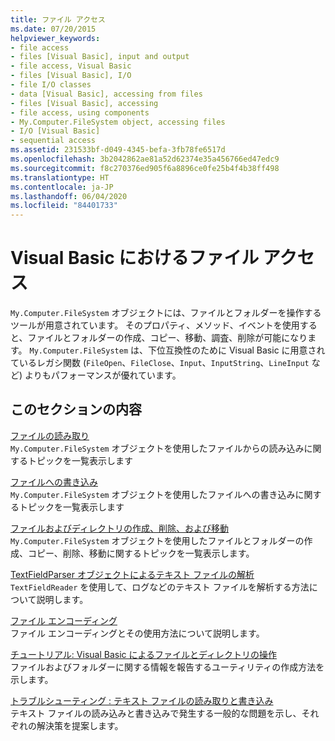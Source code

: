 ```yaml
---
title: ファイル アクセス
ms.date: 07/20/2015
helpviewer_keywords:
- file access
- files [Visual Basic], input and output
- file access, Visual Basic
- files [Visual Basic], I/O
- file I/O classes
- data [Visual Basic], accessing from files
- files [Visual Basic], accessing
- file access, using components
- My.Computer.FileSystem object, accessing files
- I/O [Visual Basic]
- sequential access
ms.assetid: 231533bf-d049-4345-befa-3fb78fe6517d
ms.openlocfilehash: 3b2042862ae81a52d62374e35a456766ed47edc9
ms.sourcegitcommit: f8c270376ed905f6a8896ce0fe25b4f4b38ff498
ms.translationtype: HT
ms.contentlocale: ja-JP
ms.lasthandoff: 06/04/2020
ms.locfileid: "84401733"
---
```

# <a name="file-access-with-visual-basic"></a>Visual Basic におけるファイル アクセス

`My.Computer.FileSystem` オブジェクトには、ファイルとフォルダーを操作するツールが用意されています。 そのプロパティ、メソッド、イベントを使用すると、ファイルとフォルダーの作成、コピー、移動、調査、削除が可能になります。 `My.Computer.FileSystem` は、下位互換性のために Visual Basic に用意されているレガシ関数 (`FileOpen`、`FileClose`、`Input`、`InputString`、`LineInput` など) よりもパフォーマンスが優れています。  
  
## <a name="in-this-section"></a>このセクションの内容  

 [ファイルの読み取り](reading-from-files.md)  
 `My.Computer.FileSystem` オブジェクトを使用したファイルからの読み込みに関するトピックを一覧表示します  
  
 [ファイルへの書き込み](writing-to-files.md)  
 `My.Computer.FileSystem` オブジェクトを使用したファイルへの書き込みに関するトピックを一覧表示します  
  
 [ファイルおよびディレクトリの作成、削除、および移動](creating-deleting-and-moving-files-and-directories.md)  
 `My.Computer.FileSystem` オブジェクトを使用したファイルとフォルダーの作成、コピー、削除、移動に関するトピックを一覧表示します。  
  
 [TextFieldParser オブジェクトによるテキスト ファイルの解析](parsing-text-files-with-the-textfieldparser-object.md)  
 `TextFieldReader` を使用して、ログなどのテキスト ファイルを解析する方法について説明します。  
  
 [ファイル エンコーディング](file-encodings.md)  
 ファイル エンコーディングとその使用方法について説明します。  
  
 [チュートリアル: Visual Basic によるファイルとディレクトリの操作](walkthrough-manipulating-files-and-directories.md)  
 ファイルおよびフォルダーに関する情報を報告するユーティリティの作成方法を示します。  
  
 [トラブルシューティング : テキスト ファイルの読み取りと書き込み](troubleshooting-reading-from-and-writing-to-text-files.md)  
 テキスト ファイルの読み込みと書き込みで発生する一般的な問題を示し、それぞれの解決策を提案します。
